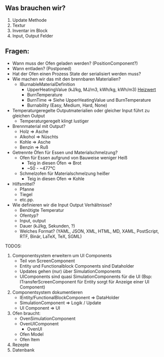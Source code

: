 ## Was brauchen wir?
1. Update Methode
2. Textur
3. Inventar im Block
4. Input, Output Felder

## Fragen:
* Wann muss der Ofen geladen werden? (PositionComponent?)
* Wann entladen? (Postponed)
* Hat der Ofen einen Prozess State der serialisiert werden muss?
* Wie machen wir das mit den brennbaren Materialien?
    - IBurnableMaterialDefinition
        - UpperHeatingValue (kJ/kg, MJ/m3, kWh/kg, kWh/m3) [Heizwert](https://www.energie-lexikon.info/heizwert.html)
        - BurnTemperature
        - BurnTime => Siehe UpperHeatingValue und BurnTemperature
        - Burnability (Easy, Medium, Hard, None)
* Temperaturgeregelte Outputmaterialien oder gleicher Input führt zu gleichen Output
    - Temperaturgeregelt klingt lustiger
* Brennmaterial mit Output?
    - Holz => Asche
    - Alkohol => Nüschts
    - Kohle => Asche
    - Benzin => Ruß
* Getrennte Öfen für Essen und Materialschmelzung?
    - Ofen für Essen aufgrund von Bauweise weniger Heiß
        - Teig in diesen Ofen => Brot
        - ~50 - ~477°C
    - Schmelzofen für Materialschmelzung heißer
        - Teig in diesen Ofen => Kohle
* Hilfsmittel?
    - Pfanne
    - Tiegel
    - etc.pp.
* Wie definieren wir die Input Output Verhältnisse?
    - Benötigte Temperatur
    - Ofentyp?
    - Input, output
    - Dauer (kJ/kg, Sekunden, ?)
    - Welches Format? (YAML, JSON, XML, HTML, MD, XAML, PostScript, RTF, Binär, LaTeX, TeX, SGML)


TODOS:
1. Componentsystem erweitern um UI Components 
    - Teil von ScreenComponent
    - Entity und Functionalblock Components sind Dataholder
    - Updates gehen (nur) über SimulationComponents
    - UIComponents sind quasi SimulationComponents für die UI (Bsp: ITransferScreenComponent für Entity sorgt für Anzeige einer UI Component)
2. Componentsystem dokumentieren
    - IEntity/FunctionalBlockComponent => DataHolder
    - SimulationComponent => Logik / Update
    - UI Component => UI 
3. Ofen braucht:
    - OvenSimulationComponent
    - OvenUIComponent
      - OvenUI
    - Ofen Model
    - Ofen Item
4. Rezepte
5. Datenbank